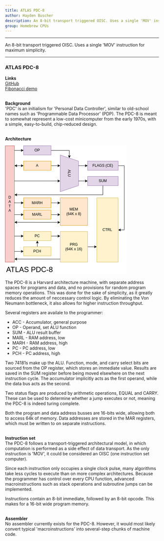 ```yaml
---
title: ATLAS PDC-8
author: Hayden Buscher
description: An 8-bit transport triggered OISC. Uses a single 'MOV' instruction for maximum simplicity.
group: Homebrew CPUs
---
```


<div class="border header">
<hr>
<p>An 8-bit transport triggered OISC. Uses a single 'MOV' instruction for maximum simplicity.</p>
<hr>
</div>

### ATLAS PDC-8
**Links**  
[GitHub](https://github.com/techno-sorcery/PDC-8)  
[Fibonacci demo](https://www.youtube.com/watch?v=G-2V7RjiHaM)<br><br>

**Background**  
'PDC' is an initialism for 'Personal Data Controller', similar to old-school names such as 'Programmable Data Processor' (PDP). The PDC-8 is meant to somewhat represent a low-cost minicomputer from the early 1970s, with a simple, easy-to-build, chip-reduced design.<br><br>

**Architecture**

![PDC-8 architecture flowchart](/files/images/pdc_arch.png)

The PDC-8 is a Harvard architecture machine, with separate address spaces for programs and data, and no provisions for random program memory operations. This was done for the sake of simplicity, as it greatly reduces the amount of neccessary control logic. By eliminating the Von Neumann bottleneck, it also allows for higher instruction throughput.

Several registers are availale to the programmer:

- ACC - Accumulator, general purpose
- OP - Operand, set ALU function
- SUM - ALU result buffer
- MARL - RAM address, low
- MARH - RAM address, high
- PC - PC address, low
- PCH - PC address, high

Two 74181s make up the ALU. Function, mode, and carry select bits are sourced from the OP register, which stores an immediate value. Results are saved in the SUM register before being moved elsewhere on the next instruction cycle. The accumulator implicitly acts as the first operand, while the data bus acts as the second.

Two status flags are produced by arithmetic operations, EQUAL and CARRY. These can be used to determine whether a jump executes or not, meaning the PDC-8 is indeed turing complete.

Both the program and data address busses are 16-bits wide, allowing both to access 64k of memory. Data addresses are stored in the MAR registers, which must be written to on separate instructions.<br><br>

**Instruction set**  
The PDC-8 follows a transport-triggered architectural model, in which computation is performed as a side effect of data transport. As the only instruction is 'MOV', it could be considered an OISC (one instruction set computer).
 
Since each instruction only occupies a single clock pulse, many algorithms take less cycles to execute than on more complex architectures. Because the programmer has control over every CPU function, advanced macroinstructions such as stack operations and subroutine jumps can be implemented.

Instructions contain an 8-bit immediate, followed by an 8-bit opcode. This makes for a 16-bit wide program memory.<br><br>

**Assembler**  
No assembler currently exists for the PDC-8. However, it would most likely convert typical 'macroinstructions' into several-step chunks of machine code.
